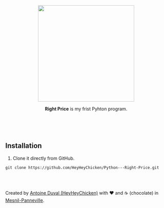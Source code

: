 <div align="center">
 
<img src="https://github.com/HeyHeyChicken/NOVA/edit/master/resources/github-logo.png" width="300">

**Right Price** is my frist Pyhton program.<br>
<br>
</div>
<br><br>


## Installation

1) Clone it directly from GitHub. 
```
git clone https://github.com/HeyHeyChicken/Python---Right-Price.git
```

<br>
<br>

Created by [Antoine Duval (HeyHeyChicken)](//antoine.cuffel.fr) with ❤ and ☕ (chocolate) in [Mesnil-Panneville](//en.wikipedia.org/wiki/Mesnil-Panneville).
